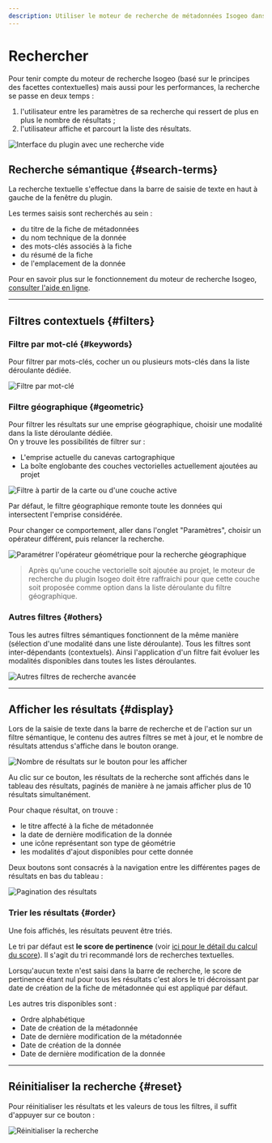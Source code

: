 ```yaml
---
description: Utiliser le moteur de recherche de métadonnées Isogeo dans QGIS
---
```


# Rechercher

Pour tenir compte du moteur de recherche Isogeo \(basé sur le principes des facettes contextuelles\) mais aussi pour les performances, la recherche se passe en deux temps :

1. l'utilisateur entre les paramètres de sa recherche qui ressert de plus en plus le nombre de résultats ;
2. l'utilisateur affiche et parcourt la liste des résultats.

![Interface du plugin avec une recherche vide](/assets/ui_tabs_main_search_empty_fr.png)

## Recherche sémantique {#search-terms}

La recherche textuelle s'effectue dans la barre de saisie de texte en haut à gauche de la fenêtre du plugin.

Les termes saisis sont recherchés au sein :

* du titre de la fiche de métadonnées
* du nom technique de la donnée
* des mots-clés associés à la fiche
* du résumé de la fiche
* de l'emplacement de la donnée

Pour en savoir plus sur le fonctionnement du moteur de recherche Isogeo, [consulter l'aide en ligne](https://help.isogeo.com/admin/fr/features/inventory/search.html).

---

## Filtres contextuels {#filters}

### Filtre par mot-clé {#keywords}

Pour filtrer par mots-clés, cocher un ou plusieurs mots-clés dans la liste déroulante dédiée.

![Filtre par mot-cl&eacute;](/assets/search_options_keywords_fr.png)

### Filtre géographique {#geometric}

Pour filtrer les résultats sur une emprise géographique, choisir une modalité dans la liste déroulante dédiée.  
On y trouve les possibilités de filtrer sur :

* L'emprise actuelle du canevas cartographique
* La boîte englobante des couches vectorielles actuellement ajoutées au projet

![Filtre à partir de la carte ou d&apos;une couche active](/assets/search_options_geographic_fr.png)

Par défaut, le filtre géographique remonte toute les données qui intersectent l'emprise considérée.

Pour changer ce comportement, aller dans l'onglet "Paramètres", choisir un opérateur différent, puis relancer la recherche.

![Param&eacute;trer l&apos;op&eacute;rateur g&eacute;om&eacute;trique pour la recherche g&eacute;ographique](/assets/settings_geographic_fr.png)

> Après qu'une couche vectorielle soit ajoutée au projet, le moteur de recherche du plugin Isogeo doit être raffraichi pour que cette couche soit proposée comme option dans la liste déroulante du filtre géographique.

### Autres filtres {#others}

Tous les autres filtres sémantiques fonctionnent de la même manière \(sélection d'une modalité dans une liste déroulante\).
Tous les filtres sont inter-dépendants \(contextuels\). Ainsi l'application d'un filtre fait évoluer les modalités disponibles dans toutes les listes déroulantes.

![Autres filtres de recherche avanc&eacute;e](/assets/search_options_advanced_fr.png)

---

## Afficher les résultats {#display}

Lors de la saisie de texte dans la barre de recherche et de l'action sur un filtre sémantique, le contenu des autres filtres se met à jour, et le nombre de résultats attendus s'affiche dans le bouton orange.

![Nombre de r&eacute;sultats sur le bouton pour les afficher](/assets/search_results_show_fr.png)

Au clic sur ce bouton, les résultats de la recherche sont affichés dans le tableau des résultats, paginés de manière à ne jamais afficher plus de 10 résultats simultanément.

Pour chaque résultat, on trouve :

* le titre affecté à la fiche de métadonnée
* la date de dernière modification de la donnée
* une icône représentant son type de géométrie
* les modalités d'ajout disponibles pour cette donnée

Deux boutons sont consacrés à la navigation entre les différentes pages de résultats en bas du tableau :

![Pagination des r&eacute;sultats](/assets/search_results_pagination_fr.png)

### Trier les résultats {#order}

Une fois affichés, les résultats peuvent être triés.

Le tri par défaut est **le score de pertinence** \(voir [ici pour le détail du calcul du score](https://help.isogeo.com/admin/fr/features/inventory/search.html#pertinence-)\). Il s'agit du tri recommandé lors de recherches textuelles.

Lorsqu'aucun texte n'est saisi dans la barre de recherche, le score de pertinence étant nul pour tous les résultats c'est alors le tri décroissant par date de création de la fiche de métadonnée qui est appliqué par défaut.

Les autres tris disponibles sont :

* Ordre alphabétique
* Date de création de la métadonnée
* Date de dernière modification de la métadonnée
* Date de création de la donnée
* Date de dernière modification de la donnée

---

## Réinitialiser la recherche {#reset}

Pour réinitialiser les résultats et les valeurs de tous les filtres, il suffit d'appuyer sur ce bouton :

![Réinitialiser la recherche](/assets/reset_search_fr.png)
